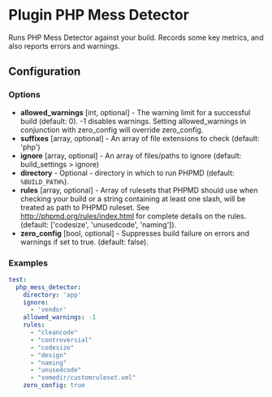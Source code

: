 Plugin PHP Mess Detector
========================

Runs PHP Mess Detector against your build. Records some key metrics, and also reports errors and warnings.

Configuration
-------------

### Options

- **allowed_warnings** [int, optional] - The warning limit for a successful build (default: 0). -1 disables warnings. 
Setting allowed_warnings in conjunction with zero_config will override zero_config.
- **suffixes** [array, optional] - An array of file extensions to check (default: 'php')
- **ignore** [array, optional] - An array of files/paths to ignore (default: build_settings > ignore)
- **directory** - Optional - directory in which to run PHPMD (default: `%BUILD_PATH%`).
- **rules** [array, optional] - Array of rulesets that PHPMD should use when checking your build or a string containing 
at least one slash, will be treated as path to PHPMD ruleset. See http://phpmd.org/rules/index.html for complete 
details on the rules. (default: ['codesize', 'unusedcode', 'naming']).
- **zero_config** [bool, optional] - Suppresses build failure on errors and warnings if set to true. (default: false).

### Examples

```yml
test:
  php_mess_detector:
    directory: 'app'
    ignore:
      - 'vendor'
    allowed_warnings: -1
    rules:
      - "cleancode"
      - "controversial"
      - "codesize"
      - "design"
      - "naming"
      - "unusedcode"
      - "somedir/customruleset.xml"
    zero_config: true
```
